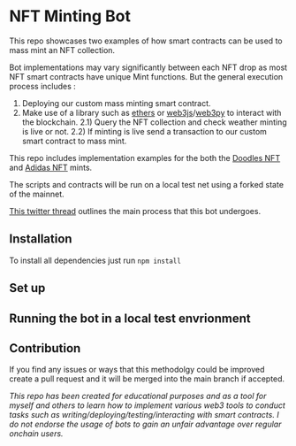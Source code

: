 # NFT Minting Bot
This repo showcases two examples of how smart contracts can be used to mass mint an NFT collection. 

Bot implementations may vary significantly between each NFT drop as most NFT smart contracts have unique Mint functions. But the general execution process includes :
1) Deploying our custom mass minting smart contract.
2) Make use of a library such as [ethers](https://docs.ethers.io/v5/) or [web3js](https://web3js.readthedocs.io/en/v1.7.0/)/[web3py](https://web3py.readthedocs.io/en/stable/) to interact with the blockchain. 
    2.1) Query the NFT collection and check weather minting is live or not.
    2.2) If minting is live send a transaction to our custom smart contract to mass mint.

This repo includes implementation examples for the both the [Doodles NFT](https://etherscan.io/token/0x8a90cab2b38dba80c64b7734e58ee1db38b8992e) and [Adidas NFT](https://etherscan.io/token/0x28472a58a490c5e09a238847f66a68a47cc76f0f) mints. 

The scripts and contracts will be run on a local test net using a forked state of the mainnet.

[This twitter thread](https://twitter.com/Montana_Wong/status/1472023753865396227) outlines the main process that this bot undergoes. 

## Installation 
To install all dependencies just run 
`
npm install
`

## Set up

## Running the bot in a local test envrionment

## Contribution
If you find any issues or ways that this methodolgy could be improved create a pull request and it will be merged into the main branch if accepted.

*This repo has been created for educational purposes and as a tool for myself and others to learn how to implement various web3 tools to conduct tasks such as writing/deploying/testing/interacting with smart contracts. I do not endorse the usage of bots to gain an unfair advantage over regular onchain users.*
